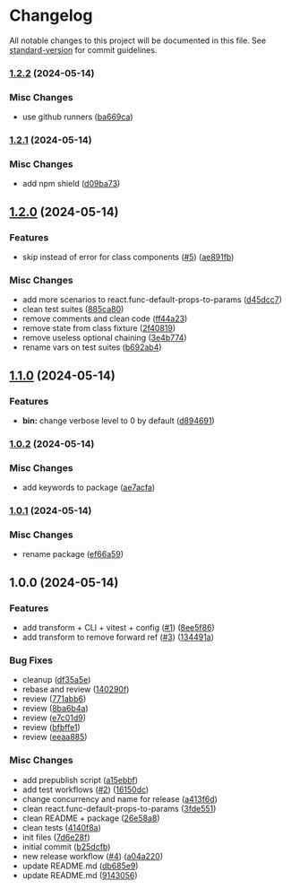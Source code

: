 # Changelog

All notable changes to this project will be documented in this file. See [standard-version](https://github.com/conventional-changelog/standard-version) for commit guidelines.

### [1.2.2](https://github.com/jowapp/codemod/compare/v1.2.1...v1.2.2) (2024-05-14)

### Misc Changes

- use github runners ([ba669ca](https://github.com/jowapp/codemod/commit/ba669caf19cca00133863cf8f3313532a0fcb66d))

### [1.2.1](https://github.com/jowapp/codemod/compare/v1.2.0...v1.2.1) (2024-05-14)

### Misc Changes

- add npm shield ([d09ba73](https://github.com/jowapp/codemod/commit/d09ba739529f3ec12495859a64e854287e4ec280))

## [1.2.0](https://github.com/jowapp/codemod/compare/v1.1.0...v1.2.0) (2024-05-14)

### Features

- skip instead of error for class components ([#5](https://github.com/jowapp/codemod/issues/5)) ([ae891fb](https://github.com/jowapp/codemod/commit/ae891fbd00eb201b28167a7bb8a0ed6dcf8c68e0))

### Misc Changes

- add more scenarios to react.func-default-props-to-params ([d45dcc7](https://github.com/jowapp/codemod/commit/d45dcc721b4fb574ff4344086e09dc13f489a371))
- clean test suites ([885ca80](https://github.com/jowapp/codemod/commit/885ca80f93e06db82642bfc5d80030961d042a02))
- remove comments and clean code ([ff44a23](https://github.com/jowapp/codemod/commit/ff44a238253350b92a0d6896034dbd0e8bf98da1))
- remove state from class fixture ([2f40819](https://github.com/jowapp/codemod/commit/2f408193da07d0e939e68d2993cdc9fc474c4d1e))
- remove useless optional chaining ([3e4b774](https://github.com/jowapp/codemod/commit/3e4b774ef6ec9918f3125535a7368f81fc68f524))
- rename vars on test suites ([b692ab4](https://github.com/jowapp/codemod/commit/b692ab457a0bee7529c988a97fbede544d6fa6a1))

## [1.1.0](https://github.com/jowapp/codemod/compare/v1.0.2...v1.1.0) (2024-05-14)

### Features

- **bin:** change verbose level to 0 by default ([d894691](https://github.com/jowapp/codemod/commit/d894691937bf88987eae88d8a689983d49f53821))

### [1.0.2](https://github.com/jowapp/codemod/compare/v1.0.1...v1.0.2) (2024-05-14)

### Misc Changes

- add keywords to package ([ae7acfa](https://github.com/jowapp/codemod/commit/ae7acfa9b63ecf51967502ad01aa43b5f022616a))

### [1.0.1](https://github.com/jowapp/codemod/compare/v1.0.0...v1.0.1) (2024-05-14)

### Misc Changes

- rename package ([ef66a59](https://github.com/jowapp/codemod/commit/ef66a59500156245a0b6ae928d455a0ae03892c4))

## 1.0.0 (2024-05-14)

### Features

- add transform + CLI + vitest + config ([#1](https://github.com/jowapp/codemod/issues/1)) ([8ee5f86](https://github.com/jowapp/codemod/commit/8ee5f8674e26cacb203112c8396359ed1fa2eedf))
- add transform to remove forward ref ([#3](https://github.com/jowapp/codemod/issues/3)) ([134491a](https://github.com/jowapp/codemod/commit/134491a9b6f0da05110731f00042219e9f3f5336))

### Bug Fixes

- cleanup ([df35a5e](https://github.com/jowapp/codemod/commit/df35a5e3990919ed725b2b383c42c5831f076361))
- rebase and review ([140290f](https://github.com/jowapp/codemod/commit/140290f17f6c8cce941153c257433876c3bc5898))
- review ([771abb6](https://github.com/jowapp/codemod/commit/771abb6d292cc92f6880a7f79abb96fa05917617))
- review ([8ba6b4a](https://github.com/jowapp/codemod/commit/8ba6b4a5bf7759c04fb7fa390ee3852445a8dea8))
- review ([e7c01d9](https://github.com/jowapp/codemod/commit/e7c01d988a5e9ae75eea880ba73a811a87676f2d))
- review ([bfbffe1](https://github.com/jowapp/codemod/commit/bfbffe1a1fc81757a9ed3c890cf608c22c3231c7))
- review ([eeaa885](https://github.com/jowapp/codemod/commit/eeaa88593c0f7837bfd1a806680a22044eb4bb59))

### Misc Changes

- add prepublish script ([a15ebbf](https://github.com/jowapp/codemod/commit/a15ebbf1511aa0a4d8071c833058ad3a37b8eeed))
- add test workflows ([#2](https://github.com/jowapp/codemod/issues/2)) ([16150dc](https://github.com/jowapp/codemod/commit/16150dc424efd88ee44bf151c59cee419bf37197))
- change concurrency and name for release ([a413f6d](https://github.com/jowapp/codemod/commit/a413f6d01d750be60d3800f45a5c5179ea8c4c92))
- clean react.func-default-props-to-params ([3fde551](https://github.com/jowapp/codemod/commit/3fde551ca155c66b5b91598d52de686c7b1cff2b))
- clean README + package ([26e58a8](https://github.com/jowapp/codemod/commit/26e58a8bcc354dc3944c52546c7a48d5784dccfa))
- clean tests ([4140f8a](https://github.com/jowapp/codemod/commit/4140f8a514c696b9a3c5c3f0d26e49f9523c885d))
- init files ([7d6e28f](https://github.com/jowapp/codemod/commit/7d6e28f096faa41d676279ed4f2d86ebe1216b68))
- initial commit ([b25dcfb](https://github.com/jowapp/codemod/commit/b25dcfb7e455e0095bf1457c9a098294709af65c))
- new release workflow ([#4](https://github.com/jowapp/codemod/issues/4)) ([a04a220](https://github.com/jowapp/codemod/commit/a04a220747f2da3384609ac3e216bf3b6a8c60ee))
- update README.md ([db685e9](https://github.com/jowapp/codemod/commit/db685e904e77044fbe2366831d21158add224d51))
- update README.md ([9143056](https://github.com/jowapp/codemod/commit/914305611b6c871cfaf8235395d9dae70dc26931))
